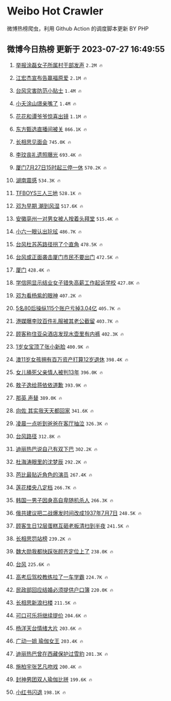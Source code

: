 # Weibo Hot Crawler 



微博热榜爬虫，利用 Github Action 的调度脚本更新 BY PHP 


## 微博今日热榜 更新于 2023-07-27 16:49:55 
1. [举报涂磊女子所属村干部发声](https://s.weibo.com/weibo?q=%23%E4%B8%BE%E6%8A%A5%E6%B6%82%E7%A3%8A%E5%A5%B3%E5%AD%90%E6%89%80%E5%B1%9E%E6%9D%91%E5%B9%B2%E9%83%A8%E5%8F%91%E5%A3%B0%23&t=31&band_rank=1&Refer=top) `2.2M 🔥` 

1. [江宏杰宣布告赢福原爱](https://s.weibo.com/weibo?q=%23%E6%B1%9F%E5%AE%8F%E6%9D%B0%E5%AE%A3%E5%B8%83%E5%91%8A%E8%B5%A2%E7%A6%8F%E5%8E%9F%E7%88%B1%23&t=31&band_rank=2&Refer=top) `2.1M 🔥` 

1. [台风灾害防范小贴士](https://s.weibo.com/weibo?q=%23%E5%8F%B0%E9%A3%8E%E7%81%BE%E5%AE%B3%E9%98%B2%E8%8C%83%E5%B0%8F%E8%B4%B4%E5%A3%AB%23&t=31&band_rank=3&Refer=top) `1.4M 🔥` 

1. [小夭涂山璟亲嘴了](https://s.weibo.com/weibo?q=%23%E5%B0%8F%E5%A4%AD%E6%B6%82%E5%B1%B1%E7%92%9F%E4%BA%B2%E5%98%B4%E4%BA%86%23&t=31&band_rank=4&Refer=top) `1.4M 🔥` 

1. [花花和谭爷爷惊喜出镜](https://s.weibo.com/weibo?q=%23%E8%8A%B1%E8%8A%B1%E5%92%8C%E8%B0%AD%E7%88%B7%E7%88%B7%E6%83%8A%E5%96%9C%E5%87%BA%E9%95%9C%23&t=31&band_rank=5&Refer=top) `1.1M 🔥` 

1. [东方甄选直播间被关](https://s.weibo.com/weibo?q=%23%E4%B8%9C%E6%96%B9%E7%94%84%E9%80%89%E7%9B%B4%E6%92%AD%E9%97%B4%E8%A2%AB%E5%85%B3%23&t=31&band_rank=6&Refer=top) `866.1K 🔥` 

1. [长相思见面会](https://s.weibo.com/weibo?q=%23%E9%95%BF%E7%9B%B8%E6%80%9D%E8%A7%81%E9%9D%A2%E4%BC%9A%23&t=31&band_rank=7&Refer=top) `745.0K 🔥` 

1. [李玟丧礼遗照曝光](https://s.weibo.com/weibo?q=%23%E6%9D%8E%E7%8E%9F%E4%B8%A7%E7%A4%BC%E9%81%97%E7%85%A7%E6%9B%9D%E5%85%89%23&t=31&band_rank=8&Refer=top) `693.4K 🔥` 

1. [厦门7月27日15时起三停一休](https://s.weibo.com/weibo?q=%23%E5%8E%A6%E9%97%A87%E6%9C%8827%E6%97%A515%E6%97%B6%E8%B5%B7%E4%B8%89%E5%81%9C%E4%B8%80%E4%BC%91%23&t=31&band_rank=9&Refer=top) `570.2K 🔥` 

1. [湖南震感](https://s.weibo.com/weibo?q=%E6%B9%96%E5%8D%97%E9%9C%87%E6%84%9F&t=31&band_rank=10&Refer=top) `534.3K 🔥` 

1. [TFBOYS三人三地](https://s.weibo.com/weibo?q=%23TFBOYS%E4%B8%89%E4%BA%BA%E4%B8%89%E5%9C%B0%23&t=31&band_rank=11&Refer=top) `528.1K 🔥` 

1. [邓为早期 潮到风湿](https://s.weibo.com/weibo?q=%E9%82%93%E4%B8%BA%E6%97%A9%E6%9C%9F%20%E6%BD%AE%E5%88%B0%E9%A3%8E%E6%B9%BF&t=31&band_rank=12&Refer=top) `517.6K 🔥` 

1. [安徽亳州一对男女被人按着头拜堂](https://s.weibo.com/weibo?q=%23%E5%AE%89%E5%BE%BD%E4%BA%B3%E5%B7%9E%E4%B8%80%E5%AF%B9%E7%94%B7%E5%A5%B3%E8%A2%AB%E4%BA%BA%E6%8C%89%E7%9D%80%E5%A4%B4%E6%8B%9C%E5%A0%82%23&t=31&band_rank=13&Refer=top) `515.4K 🔥` 

1. [小六一眼认出玱玹](https://s.weibo.com/weibo?q=%23%E5%B0%8F%E5%85%AD%E4%B8%80%E7%9C%BC%E8%AE%A4%E5%87%BA%E7%8E%B1%E7%8E%B9%23&t=31&band_rank=14&Refer=top) `486.7K 🔥` 

1. [台风杜苏芮路径拐了个直角](https://s.weibo.com/weibo?q=%23%E5%8F%B0%E9%A3%8E%E6%9D%9C%E8%8B%8F%E8%8A%AE%E8%B7%AF%E5%BE%84%E6%8B%90%E4%BA%86%E4%B8%AA%E7%9B%B4%E8%A7%92%23&t=31&band_rank=15&Refer=top) `478.5K 🔥` 

1. [台风或正面袭击厦门市民不要出门](https://s.weibo.com/weibo?q=%23%E5%8F%B0%E9%A3%8E%E6%88%96%E6%AD%A3%E9%9D%A2%E8%A2%AD%E5%87%BB%E5%8E%A6%E9%97%A8%E5%B8%82%E6%B0%91%E4%B8%8D%E8%A6%81%E5%87%BA%E9%97%A8%23&t=31&band_rank=16&Refer=top) `472.5K 🔥` 

1. [厦门](https://s.weibo.com/weibo?q=%E5%8E%A6%E9%97%A8&t=31&band_rank=17&Refer=top) `428.4K 🔥` 

1. [学信网显示结业女子错失高薪工作起诉学校](https://s.weibo.com/weibo?q=%23%E5%AD%A6%E4%BF%A1%E7%BD%91%E6%98%BE%E7%A4%BA%E7%BB%93%E4%B8%9A%E5%A5%B3%E5%AD%90%E9%94%99%E5%A4%B1%E9%AB%98%E8%96%AA%E5%B7%A5%E4%BD%9C%E8%B5%B7%E8%AF%89%E5%AD%A6%E6%A0%A1%23&t=31&band_rank=18&Refer=top) `427.8K 🔥` 

1. [邓为看杨紫的眼神](https://s.weibo.com/weibo?q=%23%E9%82%93%E4%B8%BA%E7%9C%8B%E6%9D%A8%E7%B4%AB%E7%9A%84%E7%9C%BC%E7%A5%9E%23&t=31&band_rank=19&Refer=top) `407.2K 🔥` 

1. [5名80后操纵115个账户亏掉3.04亿](https://s.weibo.com/weibo?q=%235%E5%90%8D80%E5%90%8E%E6%93%8D%E7%BA%B5115%E4%B8%AA%E8%B4%A6%E6%88%B7%E4%BA%8F%E6%8E%893.04%E4%BA%BF%23&t=31&band_rank=20&Refer=top) `405.7K 🔥` 

1. [港媒曝李玟百件礼服被其老公截留](https://s.weibo.com/weibo?q=%23%E6%B8%AF%E5%AA%92%E6%9B%9D%E6%9D%8E%E7%8E%9F%E7%99%BE%E4%BB%B6%E7%A4%BC%E6%9C%8D%E8%A2%AB%E5%85%B6%E8%80%81%E5%85%AC%E6%88%AA%E7%95%99%23&t=31&band_rank=21&Refer=top) `403.7K 🔥` 

1. [顾客称住亚朵酒店发现水壶里有内裤](https://s.weibo.com/weibo?q=%23%E9%A1%BE%E5%AE%A2%E7%A7%B0%E4%BD%8F%E4%BA%9A%E6%9C%B5%E9%85%92%E5%BA%97%E5%8F%91%E7%8E%B0%E6%B0%B4%E5%A3%B6%E9%87%8C%E6%9C%89%E5%86%85%E8%A3%A4%23&t=31&band_rank=22&Refer=top) `402.3K 🔥` 

1. [1岁女宝顶了张小新脸](https://s.weibo.com/weibo?q=%231%E5%B2%81%E5%A5%B3%E5%AE%9D%E9%A1%B6%E4%BA%86%E5%BC%A0%E5%B0%8F%E6%96%B0%E8%84%B8%23&t=31&band_rank=23&Refer=top) `400.9K 🔥` 

1. [澳11岁女孩拥有百万资产打算12岁退休](https://s.weibo.com/weibo?q=%23%E6%BE%B311%E5%B2%81%E5%A5%B3%E5%AD%A9%E6%8B%A5%E6%9C%89%E7%99%BE%E4%B8%87%E8%B5%84%E4%BA%A7%E6%89%93%E7%AE%9712%E5%B2%81%E9%80%80%E4%BC%91%23&t=31&band_rank=24&Refer=top) `398.4K 🔥` 

1. [女儿捅死父亲情人被判13年](https://s.weibo.com/weibo?q=%23%E5%A5%B3%E5%84%BF%E6%8D%85%E6%AD%BB%E7%88%B6%E4%BA%B2%E6%83%85%E4%BA%BA%E8%A2%AB%E5%88%A413%E5%B9%B4%23&t=31&band_rank=25&Refer=top) `396.0K 🔥` 

1. [敖子逸给蒋依依道歉](https://s.weibo.com/weibo?q=%23%E6%95%96%E5%AD%90%E9%80%B8%E7%BB%99%E8%92%8B%E4%BE%9D%E4%BE%9D%E9%81%93%E6%AD%89%23&t=31&band_rank=26&Refer=top) `393.9K 🔥` 

1. [那英 声替](https://s.weibo.com/weibo?q=%E9%82%A3%E8%8B%B1%20%E5%A3%B0%E6%9B%BF&t=31&band_rank=27&Refer=top) `389.0K 🔥` 

1. [向佐 其实我天天都回家](https://s.weibo.com/weibo?q=%E5%90%91%E4%BD%90%20%E5%85%B6%E5%AE%9E%E6%88%91%E5%A4%A9%E5%A4%A9%E9%83%BD%E5%9B%9E%E5%AE%B6&t=31&band_rank=28&Refer=top) `341.6K 🔥` 

1. [凌晨一点听到爸爸在客厅抽泣](https://s.weibo.com/weibo?q=%23%E5%87%8C%E6%99%A8%E4%B8%80%E7%82%B9%E5%90%AC%E5%88%B0%E7%88%B8%E7%88%B8%E5%9C%A8%E5%AE%A2%E5%8E%85%E6%8A%BD%E6%B3%A3%23&t=31&band_rank=29&Refer=top) `326.3K 🔥` 

1. [台风路径](https://s.weibo.com/weibo?q=%E5%8F%B0%E9%A3%8E%E8%B7%AF%E5%BE%84&t=31&band_rank=30&Refer=top) `312.8K 🔥` 

1. [迪丽热巴说自己有双下巴](https://s.weibo.com/weibo?q=%23%E8%BF%AA%E4%B8%BD%E7%83%AD%E5%B7%B4%E8%AF%B4%E8%87%AA%E5%B7%B1%E6%9C%89%E5%8F%8C%E4%B8%8B%E5%B7%B4%23&t=31&band_rank=31&Refer=top) `302.2K 🔥` 

1. [杜海涛眼里的沈梦辰](https://s.weibo.com/weibo?q=%23%E6%9D%9C%E6%B5%B7%E6%B6%9B%E7%9C%BC%E9%87%8C%E7%9A%84%E6%B2%88%E6%A2%A6%E8%BE%B0%23&t=31&band_rank=32&Refer=top) `292.2K 🔥` 

1. [芭比最贴近角色的演员](https://s.weibo.com/weibo?q=%E8%8A%AD%E6%AF%94%E6%9C%80%E8%B4%B4%E8%BF%91%E8%A7%92%E8%89%B2%E7%9A%84%E6%BC%94%E5%91%98&t=31&band_rank=33&Refer=top) `267.4K 🔥` 

1. [莲花楼央八定档](https://s.weibo.com/weibo?q=%23%E8%8E%B2%E8%8A%B1%E6%A5%BC%E5%A4%AE%E5%85%AB%E5%AE%9A%E6%A1%A3%23&t=31&band_rank=34&Refer=top) `266.7K 🔥` 

1. [韩国一男子因身高自卑随机杀人](https://s.weibo.com/weibo?q=%23%E9%9F%A9%E5%9B%BD%E4%B8%80%E7%94%B7%E5%AD%90%E5%9B%A0%E8%BA%AB%E9%AB%98%E8%87%AA%E5%8D%91%E9%9A%8F%E6%9C%BA%E6%9D%80%E4%BA%BA%23&t=31&band_rank=35&Refer=top) `266.3K 🔥` 

1. [俄共建议把二战爆发时间改成1937年7月7日](https://s.weibo.com/weibo?q=%23%E4%BF%84%E5%85%B1%E5%BB%BA%E8%AE%AE%E6%8A%8A%E4%BA%8C%E6%88%98%E7%88%86%E5%8F%91%E6%97%B6%E9%97%B4%E6%94%B9%E6%88%901937%E5%B9%B47%E6%9C%887%E6%97%A5%23&t=31&band_rank=36&Refer=top) `248.5K 🔥` 

1. [顾客生日12层蛋糕互砸老板清扫到半夜](https://s.weibo.com/weibo?q=%23%E9%A1%BE%E5%AE%A2%E7%94%9F%E6%97%A512%E5%B1%82%E8%9B%8B%E7%B3%95%E4%BA%92%E7%A0%B8%E8%80%81%E6%9D%BF%E6%B8%85%E6%89%AB%E5%88%B0%E5%8D%8A%E5%A4%9C%23&t=31&band_rank=37&Refer=top) `241.5K 🔥` 

1. [长相思罚站榜](https://s.weibo.com/weibo?q=%E9%95%BF%E7%9B%B8%E6%80%9D%E7%BD%9A%E7%AB%99%E6%A6%9C&t=31&band_rank=38&Refer=top) `239.2K 🔥` 

1. [魏大勋我都快踩张颜齐定位上了](https://s.weibo.com/weibo?q=%23%E9%AD%8F%E5%A4%A7%E5%8B%8B%E6%88%91%E9%83%BD%E5%BF%AB%E8%B8%A9%E5%BC%A0%E9%A2%9C%E9%BD%90%E5%AE%9A%E4%BD%8D%E4%B8%8A%E4%BA%86%23&t=31&band_rank=39&Refer=top) `238.0K 🔥` 

1. [台风](https://s.weibo.com/weibo?q=%E5%8F%B0%E9%A3%8E&t=31&band_rank=40&Refer=top) `225.6K 🔥` 

1. [高考后驾校教练拉了一车学霸](https://s.weibo.com/weibo?q=%23%E9%AB%98%E8%80%83%E5%90%8E%E9%A9%BE%E6%A0%A1%E6%95%99%E7%BB%83%E6%8B%89%E4%BA%86%E4%B8%80%E8%BD%A6%E5%AD%A6%E9%9C%B8%23&t=31&band_rank=41&Refer=top) `224.7K 🔥` 

1. [民政部回应结婚必须提供户口簿](https://s.weibo.com/weibo?q=%23%E6%B0%91%E6%94%BF%E9%83%A8%E5%9B%9E%E5%BA%94%E7%BB%93%E5%A9%9A%E5%BF%85%E9%A1%BB%E6%8F%90%E4%BE%9B%E6%88%B7%E5%8F%A3%E7%B0%BF%23&t=31&band_rank=42&Refer=top) `220.0K 🔥` 

1. [长相思新浪扫楼](https://s.weibo.com/weibo?q=%23%E9%95%BF%E7%9B%B8%E6%80%9D%E6%96%B0%E6%B5%AA%E6%89%AB%E6%A5%BC%23&t=31&band_rank=43&Refer=top) `211.5K 🔥` 

1. [可口可乐将继续提价](https://s.weibo.com/weibo?q=%23%E5%8F%AF%E5%8F%A3%E5%8F%AF%E4%B9%90%E5%B0%86%E7%BB%A7%E7%BB%AD%E6%8F%90%E4%BB%B7%23&t=31&band_rank=44&Refer=top) `204.6K 🔥` 

1. [杨洋天台情绪大片](https://s.weibo.com/weibo?q=%23%E6%9D%A8%E6%B4%8B%E5%A4%A9%E5%8F%B0%E6%83%85%E7%BB%AA%E5%A4%A7%E7%89%87%23&t=31&band_rank=45&Refer=top) `203.6K 🔥` 

1. [广动一姐 瑜伽女王](https://s.weibo.com/weibo?q=%E5%B9%BF%E5%8A%A8%E4%B8%80%E5%A7%90%20%E7%91%9C%E4%BC%BD%E5%A5%B3%E7%8E%8B&t=31&band_rank=46&Refer=top) `203.4K 🔥` 

1. [迪丽热巴曾在西藏保护过雪豹](https://s.weibo.com/weibo?q=%23%E8%BF%AA%E4%B8%BD%E7%83%AD%E5%B7%B4%E6%9B%BE%E5%9C%A8%E8%A5%BF%E8%97%8F%E4%BF%9D%E6%8A%A4%E8%BF%87%E9%9B%AA%E8%B1%B9%23&t=31&band_rank=47&Refer=top) `201.3K 🔥` 

1. [施柏宇张艺凡吻戏](https://s.weibo.com/weibo?q=%23%E6%96%BD%E6%9F%8F%E5%AE%87%E5%BC%A0%E8%89%BA%E5%87%A1%E5%90%BB%E6%88%8F%23&t=31&band_rank=48&Refer=top) `200.4K 🔥` 

1. [封神男团双人瑜伽比拼](https://s.weibo.com/weibo?q=%23%E5%B0%81%E7%A5%9E%E7%94%B7%E5%9B%A2%E5%8F%8C%E4%BA%BA%E7%91%9C%E4%BC%BD%E6%AF%94%E6%8B%BC%23&t=31&band_rank=49&Refer=top) `199.6K 🔥` 

1. [小红书闪退](https://s.weibo.com/weibo?q=%E5%B0%8F%E7%BA%A2%E4%B9%A6%E9%97%AA%E9%80%80&t=31&band_rank=50&Refer=top) `198.1K 🔥` 

